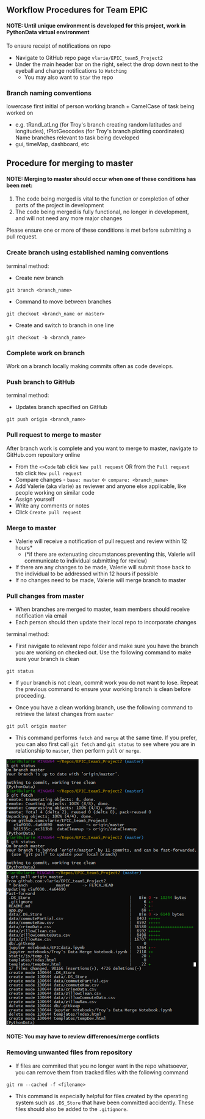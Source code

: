 ## Workflow Procedures for Team EPIC

#### NOTE:  Until unique environment is developed for this project, work in PythonData virtual environment

To ensure receipt of notifications on repo
	
- Navigate to GitHub repo page `vlarie/EPIC_team5_Project2`
- Under the main header bar on the right, select the drop down next to the eyeball and change notifications to `Watching`
  - You may also want to `Star` the repo 


### Branch naming conventions
lowercase first initial of person working branch + CamelCase of task being worked on
- e.g. tRandLatLng (for Troy's branch creating random latitudes and longitudes), tPlotGeocodes (for Troy's branch plotting coordinates)
Name branches relevant to task being developed
- gui, timeMap, dashboard, etc
	
	
	
## Procedure for merging to master
#### NOTE:  Merging to master should occur when one of these conditions has been met:
1. The code being merged is vital to the function or completion of other parts of the project in development
2. The code being merged is fully functional, no longer in development, and will not need any more major changes

Please ensure one or more of these conditions is met before submitting a pull request.
	
	
	
### Create branch using established naming conventions
terminal method:
- Create new branch

`git branch <branch_name>`

- Command to move between branches

`git checkout <branch_name or master>`

- Create and switch to branch in one line

`git checkout -b <branch_name>`



### Complete work on branch 
Work on a branch locally making commits often as code develops.



### Push branch to GitHub
terminal method:
- Updates branch specified on GitHub

`git push origin <branch_name>`



### Pull request to merge to master
After branch work is complete and you want to merge to master, navigate to GitHub.com repository online
- From the `<>Code` tab click `New pull request`   OR   from the `Pull request` tab click `New pull request`
- Compare changes - `base: master`   <-   `compare: <branch_name>`
- Add Valerie (aka vlarie) as reviewer and anyone else applicable, like people working on similar code
- Assign yourself
- Write any comments or notes
- Click `Create pull request`



### Merge to master
- Valerie will receive a notification of pull request and review within 12 hours* 
  - (*if there are extenuating circumstances preventing this, Valerie will communicate to individual submitting for review)
- If there are any changes to be made, Valerie will submit those back to the individual to be addressed within 12 hours if possible
- If no changes need to be made, Valerie will merge branch to master
	
	
	
### Pull changes from master	
- When branches are merged to master, team members should receive notification via email
- Each person should then update their local repo to incorporate changes

terminal method:	
- First navigate to relevant repo folder and make sure you have the branch you are working on checked out.  Use the following command to make sure your branch is clean

`git status`

  - If your branch is not clean, commit work you do not want to lose. Repeat the previous command to ensure your working branch is clean before proceeding.

- Once you have a clean working branch, use the following command to retrieve the latest changes from `master`

`git pull origin master`

  * This command performs `fetch` and `merge` at the same time.  If you prefer, you can also first call `git fetch` and `git status` to see where you are in relationship to `master`, then perform `pull` or `merge`.  

![GitFetch](/notes/gitStatus1.png)
![GitPull](/notes/gitStatus2.png)

#### NOTE: You may have to review differences/merge conflicts



### Removing unwanted files from repository
- If files are commited that you no longer want in the repo whatsoever, you can remove them from tracked files with the following command

`git rm --cached -f <filename>`

  * This command is especially helpful for files created by the operating system such as `.DS_Store` that have been committed accidently.  These files should also be added to the `.gitignore`.